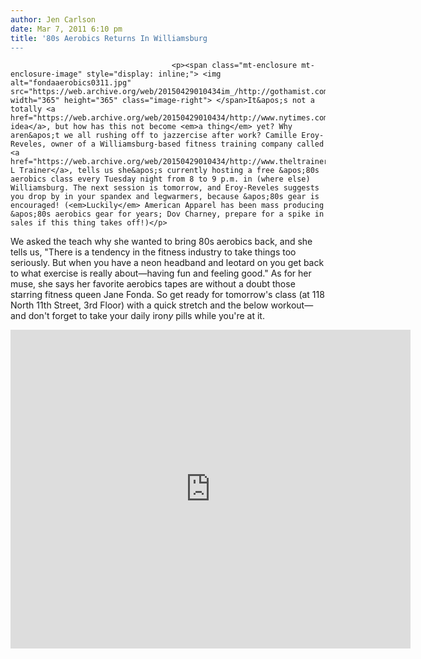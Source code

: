 ```yaml
---
author: Jen Carlson
date: Mar 7, 2011 6:10 pm
title: '80s Aerobics Returns In Williamsburg
---
```


	
										<p><span class="mt-enclosure mt-enclosure-image" style="display: inline;"> <img alt="fondaaerobics0311.jpg" src="https://web.archive.org/web/20150429010434im_/http://gothamist.com/attachments/arts_jen/fondaaerobics0311.jpg" width="365" height="365" class="image-right"> </span>It&apos;s not a totally <a href="https://web.archive.org/web/20150429010434/http://www.nytimes.com/2009/08/13/fashion/13fitness.html">new idea</a>, but how has this not become <em>a thing</em> yet? Why aren&apos;t we all rushing off to jazzercise after work? Camille Eroy-Reveles, owner of a Williamsburg-based fitness training company called <a href="https://web.archive.org/web/20150429010434/http://www.theltrainer.com/">The L Trainer</a>, tells us she&apos;s currently hosting a free &apos;80s aerobics class every Tuesday night from 8 to 9 p.m. in (where else) Williamsburg. The next session is tomorrow, and Eroy-Reveles suggests you drop by in your spandex and legwarmers, because &apos;80s gear is encouraged! (<em>Luckily</em> American Apparel has been mass producing &apos;80s aerobics gear for years; Dov Charney, prepare for a spike in sales if this thing takes off!)</p>

<p>We asked the teach why she wanted to bring 80s aerobics back, and she tells us, &quot;There is a tendency in the fitness industry to take things too seriously. But when you have a neon headband and leotard on you get back to what exercise is really about&#x2014;having fun and feeling good.&quot; As for her muse, she says her favorite aerobics tapes are without a doubt those starring fitness queen Jane Fonda. So get ready for tomorrow&apos;s class (at 118 North 11th Street, 3rd Floor) with a quick stretch and the below workout&#x2014;and don&apos;t forget to take your daily iron<em>y</em> pills while you&apos;re at it.</p>

<p><iframe title="YouTube video player" width="640" height="510" src="https://web.archive.org/web/20150429010434if_/http://www.youtube.com/embed/3y6CMhl7PCU" frameborder="0" allowfullscreen></iframe></p>					
										
									
				